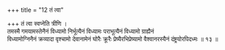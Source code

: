 +++
title = "12 तं त्वा"

+++
तं त्वा स्वप्नेति त्रीणि ।  
तमस्मै गमयामस्तेनैनं विध्यामो निर्भूत्यैनं विध्यामः पराभूत्यैनं विध्यामो ग्राह्यैनं  
विध्यामोग्निनैनं क्रव्यादा वृश्चामो देवानामेनं घोरैः क्रूरैः प्रेष्यैरभिप्रेष्यामो वैश्वानरस्यैनं दंष्ट्रयोरपिदध्मः ॥ १३ ॥